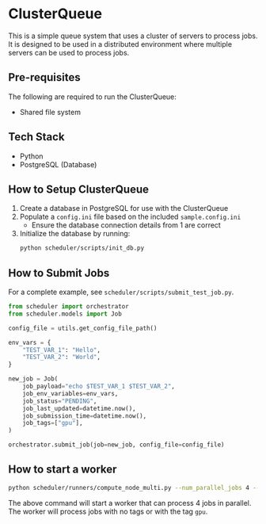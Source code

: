# ClusterQueue

This is a simple queue system that uses a cluster of servers to process jobs. It is designed to be used in a distributed environment where multiple servers can be used to process jobs. 

## Pre-requisites

The following are required to run the ClusterQueue:
- Shared file system

## Tech Stack

- Python
- PostgreSQL (Database)

## How to Setup ClusterQueue

1. Create a database in PostgreSQL for use with the ClusterQueue
2. Populate a `config.ini` file based on the included `sample.config.ini`
   - Ensure the database connection details from 1 are correct
3. Initialize the database by running:
    ```bash
    python scheduler/scripts/init_db.py
    ```

## How to Submit Jobs

For a complete example, see `scheduler/scripts/submit_test_job.py`.

```python
from scheduler import orchestrator
from scheduler.models import Job

config_file = utils.get_config_file_path()

env_vars = {
    "TEST_VAR_1": "Hello",
    "TEST_VAR_2": "World",
}

new_job = Job(
    job_payload="echo $TEST_VAR_1 $TEST_VAR_2",
    job_env_variables=env_vars,
    job_status="PENDING",
    job_last_updated=datetime.now(),
    job_submission_time=datetime.now(),
    job_tags=["gpu"],
)

orchestrator.submit_job(job=new_job, config_file=config_file)
```

## How to start a worker

```bash
python scheduler/runners/compute_node_multi.py --num_parallel_jobs 4 --tags gpu
```

The above command will start a worker that can process 4 jobs in parallel. The worker will process jobs with no tags or with the tag `gpu`.